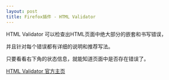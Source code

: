 ```yaml
---
layout: post
title: Firefox插件 - HTML Validator
---
```


HTML Validator 可以检查出HTML页面中绝大部分的嵌套和书写错误，

并且针对每个错误都有详细的说明和推荐写法。

只要看看右下角的状态信息，就能知道页面中是否存在错误了。

[HTML Validator 官方主页](http://users.skynet.be/mgueury/mozilla/)
